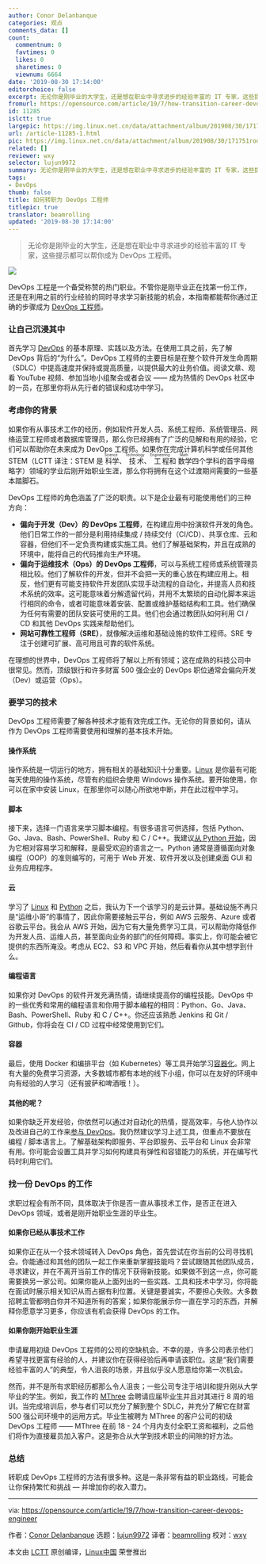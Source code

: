 ```yaml
---
author: Conor Delanbanque
categories: 观点
comments_data: []
count:
  commentnum: 0
  favtimes: 0
  likes: 0
  sharetimes: 0
  viewnum: 6664
date: '2019-08-30 17:14:00'
editorchoice: false
excerpt: 无论你是刚毕业的大学生，还是想在职业中寻求进步的经验丰富的 IT 专家，这些提示都可以帮你成为 DevOps 工程师。
fromurl: https://opensource.com/article/19/7/how-transition-career-devops-engineer
id: 11285
islctt: true
largepic: https://img.linux.net.cn/data/attachment/album/201908/30/171751rodhw6wko6fkkwkq.jpg
url: /article-11285-1.html
pic: https://img.linux.net.cn/data/attachment/album/201908/30/171751rodhw6wko6fkkwkq.jpg.thumb.jpg
related: []
reviewer: wxy
selector: lujun9972
summary: 无论你是刚毕业的大学生，还是想在职业中寻求进步的经验丰富的 IT 专家，这些提示都可以帮你成为 DevOps 工程师。
tags:
- DevOps
thumb: false
title: 如何转职为 DevOps 工程师
titlepic: true
translator: beamrolling
updated: '2019-08-30 17:14:00'
---
```



> 
> 无论你是刚毕业的大学生，还是想在职业中寻求进步的经验丰富的 IT 专家，这些提示都可以帮你成为 DevOps 工程师。
> 
> 
> 


![](/data/attachment/album/201908/30/171751rodhw6wko6fkkwkq.jpg)


DevOps 工程是一个备受称赞的热门职业。不管你是刚毕业正在找第一份工作，还是在利用之前的行业经验的同时寻求学习新技能的机会，本指南都能帮你通过正确的步骤成为 [DevOps 工程师](https://opensource.com/article/19/7/devops-vs-sysadmin)。


### 让自己沉浸其中


首先学习 [DevOps](https://opensource.com/resources/devops) 的基本原理、实践以及方法。在使用工具之前，先了解 DevOps 背后的“为什么”。DevOps 工程师的主要目标是在整个软件开发生命周期（SDLC）中提高速度并保持或提高质量，以提供最大的业务价值。阅读文章、观看 YouTube 视频、参加当地小组聚会或者会议 —— 成为热情的 DevOps 社区中的一员，在那里你将从先行者的错误和成功中学习。


### 考虑你的背景


如果你有从事技术工作的经历，例如软件开发人员、系统工程师、系统管理员、网络运营工程师或者数据库管理员，那么你已经拥有了广泛的见解和有用的经验，它们可以帮助你在未来成为 DevOps 工程师。如果你在完成计算机科学或任何其他 STEM（LCTT 译注：STEM 是<ruby> 科学 <rt>  Science </rt></ruby>、<ruby> 技术 <rt>  Technology </rt></ruby>、<ruby> 工程 <rt>  Engineering </rt></ruby>和<ruby> 数学 <rt>  Math </rt></ruby>四个学科的首字母缩略字）领域的学业后刚开始职业生涯，那么你将拥有在这个过渡期间需要的一些基本踏脚石。


DevOps 工程师的角色涵盖了广泛的职责。以下是企业最有可能使用他们的三种方向：


* **偏向于开发（Dev）的 DevOps 工程师**，在构建应用中扮演软件开发的角色。他们日常工作的一部分是利用持续集成 / 持续交付（CI/CD）、共享仓库、云和容器，但他们不一定负责构建或实施工具。他们了解基础架构，并且在成熟的环境中，能将自己的代码推向生产环境。
* **偏向于运维技术（Ops）的 DevOps 工程师**，可以与系统工程师或系统管理员相比较。他们了解软件的开发，但并不会把一天的重心放在构建应用上。相反，他们更有可能支持软件开发团队实现手动流程的自动化，并提高人员和技术系统的效率。这可能意味着分解遗留代码，并用不太繁琐的自动化脚本来运行相同的命令，或者可能意味着安装、配置或维护基础结构和工具。他们确保为任何有需要的团队安装可使用的工具。他们也会通过教团队如何利用 CI / CD 和其他 DevOps 实践来帮助他们。
* **网站可靠性工程师（SRE）**，就像解决运维和基础设施的软件工程师。SRE 专注于创建可扩展、高可用且可靠的软件系统。


在理想的世界中，DevOps 工程师将了解以上所有领域；这在成熟的科技公司中很常见。然而，顶级银行和许多财富 500 强企业的 DevOps 职位通常会偏向开发（Dev）或运营（Ops）。


### 要学习的技术


DevOps 工程师需要了解各种技术才能有效完成工作。无论你的背景如何，请从作为 DevOps 工程师需要使用和理解的基本技术开始。


#### 操作系统


操作系统是一切运行的地方，拥有相关的基础知识十分重要。[Linux](https://opensource.com/resources/linux) 是你最有可能每天使用的操作系统，尽管有的组织会使用 Windows 操作系统。要开始使用，你可以在家中安装 Linux，在那里你可以随心所欲地中断，并在此过程中学习。


#### 脚本


接下来，选择一门语言来学习脚本编程。有很多语言可供选择，包括 Python、Go、Java、Bash、PowerShell、Ruby 和 C / C++。我建议[从 Python 开始](https://opensource.com/resources/python)，因为它相对容易学习和解释，是最受欢迎的语言之一。Python 通常是遵循面向对象编程（OOP）的准则编写的，可用于 Web 开发、软件开发以及创建桌面 GUI 和业务应用程序。


#### 云


学习了 [Linux](https://opensource.com/resources/linux) 和 [Python](https://opensource.com/resources/python) 之后，我认为下一个该学习的是云计算。基础设施不再只是“运维小哥”的事情了，因此你需要接触云平台，例如 AWS 云服务、Azure 或者谷歌云平台。我会从 AWS 开始，因为它有大量免费学习工具，可以帮助你降低作为开发人员、运维人员，甚至面向业务的部门的任何障碍。事实上，你可能会被它提供的东西所淹没。考虑从 EC2、S3 和 VPC 开始，然后看看你从其中想学到什么。


#### 编程语言


如果你对 DevOps 的软件开发充满热情，请继续提高你的编程技能。DevOps 中的一些优秀和常用的编程语言和你用于脚本编程的相同：Python、Go、Java、Bash、PowerShell、Ruby 和 C / C++。你还应该熟悉 Jenkins 和 Git / Github，你将会在 CI / CD 过程中经常使用到它们。


#### 容器


最后，使用 Docker 和编排平台（如 Kubernetes）等工具开始学习[容器化](https://opensource.com/article/18/8/sysadmins-guide-containers)。网上有大量的免费学习资源，大多数城市都有本地的线下小组，你可以在友好的环境中向有经验的人学习（还有披萨和啤酒哦！）。


#### 其他的呢？


如果你缺乏开发经验，你依然可以通过对自动化的热情，提高效率，与他人协作以及改进自己的工作来[参与 DevOps](https://opensource.com/resources/devops)。我仍然建议学习上述工具，但重点不要放在编程 / 脚本语言上。了解基础架构即服务、平台即服务、云平台和 Linux 会非常有用。你可能会设置工具并学习如何构建具有弹性和容错能力的系统，并在编写代码时利用它们。


### 找一份 DevOps 的工作


求职过程会有所不同，具体取决于你是否一直从事技术工作，是否正在进入 DevOps 领域，或者是刚开始职业生涯的毕业生。


#### 如果你已经从事技术工作


如果你正在从一个技术领域转入 DevOps 角色，首先尝试在你当前的公司寻找机会。你能通过和其他的团队一起工作来重新掌握技能吗？尝试跟随其他团队成员，寻求建议，并在不离开当前工作的情况下获得新技能。如果做不到这一点，你可能需要换另一家公司。如果你能从上面列出的一些实践、工具和技术中学习，你将能在面试时展示相关知识从而占据有利位置。关键是要诚实，不要担心失败。大多数招聘主管都明白你并不知道所有的答案；如果你能展示你一直在学习的东西，并解释你愿意学习更多，你应该有机会获得 DevOps 的工作。


#### 如果你刚开始职业生涯


申请雇用初级 DevOps 工程师的公司的空缺机会。不幸的是，许多公司表示他们希望寻找更富有经验的人，并建议你在获得经验后再申请该职位。这是“我们需要经验丰富的人”的典型，令人沮丧的场景，并且似乎没人愿意给你第一次机会。


然而，并不是所有求职经历都那么令人沮丧；一些公司专注于培训和提升刚从大学毕业的学生。例如，我工作的 [MThree](https://www.mthreealumni.com/) 会聘请应届毕业生并且对其进行 8 周的培训。当完成培训后，参与者们可以充分了解到整个 SDLC，并充分了解它在财富 500 强公司环境中的运用方式。毕业生被聘为 MThree 的客户公司的初级 DevOps 工程师 —— MThree 在前 18 - 24 个月内支付全职工资和福利，之后他们将作为直接雇员加入客户。这是弥合从大学到技术职业的间隙的好方法。


### 总结


转职成 DevOps 工程师的方法有很多种。这是一条非常有益的职业路线，可能会让你保持繁忙和挑战 — 并增加你的收入潜力。




---


via: <https://opensource.com/article/19/7/how-transition-career-devops-engineer>


作者：[Conor Delanbanque](https://opensource.com/users/cdelanbanquehttps://opensource.com/users/daniel-ohhttps://opensource.com/users/herontheclihttps://opensource.com/users/marcobravohttps://opensource.com/users/cdelanbanque) 选题：[lujun9972](https://github.com/lujun9972) 译者：[beamrolling](https://github.com/beamrolling) 校对：[wxy](https://github.com/wxy)


本文由 [LCTT](https://github.com/LCTT/TranslateProject) 原创编译，[Linux中国](https://linux.cn/) 荣誉推出